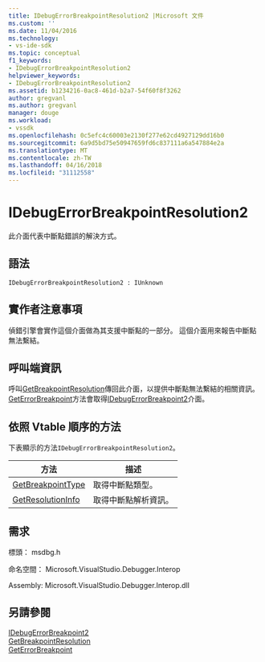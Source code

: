 ```yaml
---
title: IDebugErrorBreakpointResolution2 |Microsoft 文件
ms.custom: ''
ms.date: 11/04/2016
ms.technology:
- vs-ide-sdk
ms.topic: conceptual
f1_keywords:
- IDebugErrorBreakpointResolution2
helpviewer_keywords:
- IDebugErrorBreakpointResolution2
ms.assetid: b1234216-0ac8-461d-b2a7-54f60f8f3262
author: gregvanl
ms.author: gregvanl
manager: douge
ms.workload:
- vssdk
ms.openlocfilehash: 0c5efc4c60003e2130f277e62cd4927129dd16b0
ms.sourcegitcommit: 6a9d5bd75e50947659fd6c837111a6a547884e2a
ms.translationtype: MT
ms.contentlocale: zh-TW
ms.lasthandoff: 04/16/2018
ms.locfileid: "31112558"
---
```

# <a name="idebugerrorbreakpointresolution2"></a>IDebugErrorBreakpointResolution2
此介面代表中斷點錯誤的解決方式。  
  
## <a name="syntax"></a>語法  
  
```  
IDebugErrorBreakpointResolution2 : IUnknown  
```  
  
## <a name="notes-for-implementers"></a>實作者注意事項  
 偵錯引擎會實作這個介面做為其支援中斷點的一部分。 這個介面用來報告中斷點無法繫結。  
  
## <a name="notes-for-callers"></a>呼叫端資訊  
 呼叫[GetBreakpointResolution](../../../extensibility/debugger/reference/idebugerrorbreakpoint2-getbreakpointresolution.md)傳回此介面，以提供中斷點無法繫結的相關資訊。 [GetErrorBreakpoint](../../../extensibility/debugger/reference/idebugbreakpointerrorevent2-geterrorbreakpoint.md)方法會取得[IDebugErrorBreakpoint2](../../../extensibility/debugger/reference/idebugerrorbreakpoint2.md)介面。  
  
## <a name="methods-in-vtable-order"></a>依照 Vtable 順序的方法  
 下表顯示的方法`IDebugErrorBreakpointResolution2`。  
  
|方法|描述|  
|------------|-----------------|  
|[GetBreakpointType](../../../extensibility/debugger/reference/idebugerrorbreakpointresolution2-getbreakpointtype.md)|取得中斷點類型。|  
|[GetResolutionInfo](../../../extensibility/debugger/reference/idebugerrorbreakpointresolution2-getresolutioninfo.md)|取得中斷點解析資訊。|  
  
## <a name="requirements"></a>需求  
 標頭： msdbg.h  
  
 命名空間： Microsoft.VisualStudio.Debugger.Interop  
  
 Assembly: Microsoft.VisualStudio.Debugger.Interop.dll  
  
## <a name="see-also"></a>另請參閱  
 [IDebugErrorBreakpoint2](../../../extensibility/debugger/reference/idebugerrorbreakpoint2.md)   
 [GetBreakpointResolution](../../../extensibility/debugger/reference/idebugerrorbreakpoint2-getbreakpointresolution.md)   
 [GetErrorBreakpoint](../../../extensibility/debugger/reference/idebugbreakpointerrorevent2-geterrorbreakpoint.md)